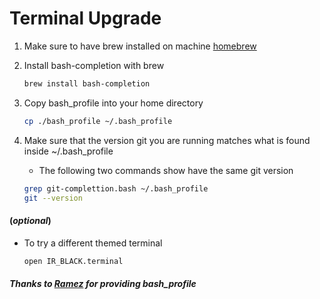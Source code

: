 # Terminal Upgrade

1. Make sure to have brew installed on machine [homebrew](https://brew.sh)

2. Install bash-completion with brew

	```bash
	brew install bash-completion
	```
	
3. Copy bash_profile into your home directory

	```bash
	cp ./bash_profile ~/.bash_profile
	```

4. Make sure that the version git you are running matches what is found inside ~/.bash_profile
    * The following two commands show have the same git version

	```bash
	grep git-complettion.bash ~/.bash_profile
	git --version
	```

#### (*optional*)
* To try a different themed terminal 
	
	```bash
	open IR_BLACK.terminal
	```

##### Thanks to [Ramez](https://github.com/ramezjm) for providing bash_profile
